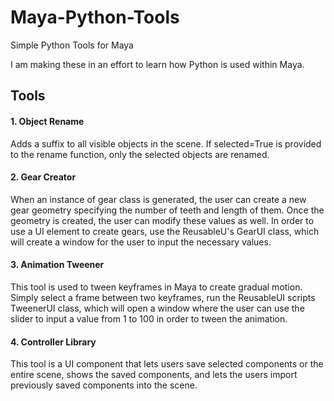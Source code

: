 # Maya-Python-Tools
 Simple Python Tools for Maya

 I am making these in an effort to learn how Python is used within Maya.

## Tools

#### 1. Object Rename
Adds a suffix to all visible objects in the scene. If selected=True is provided to the rename function, only the selected objects are renamed.

#### 2. Gear Creator
When an instance of gear class is generated, the user can create a new gear geometry specifying the number of teeth and length of them. Once the geometry is created, the user can modify these values as well. In order to use a UI element to create gears, use the ReusableU's GearUI class, which will create a window for the user to input the necessary values.

#### 3. Animation Tweener
This tool is used to tween keyframes in Maya to create gradual motion. Simply select a frame between two keyframes, run the ReusableUI scripts TweenerUI class, which will open a window where the user can use the slider to input a value from 1 to 100 in order to tween the animation.

#### 4. Controller Library
This tool is a UI component that lets users save selected components or the entire scene, shows the saved components, and lets the users import previously saved components into the scene.
